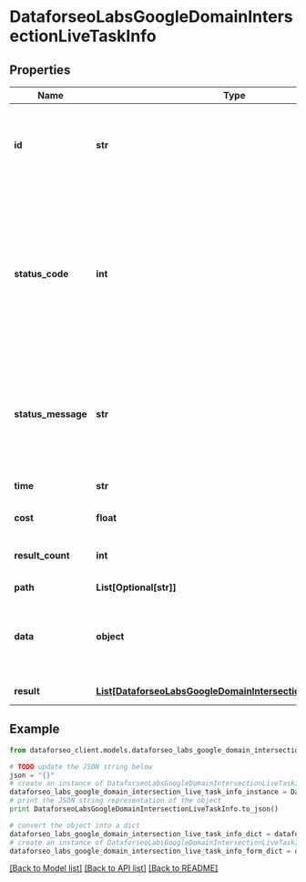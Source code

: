 # DataforseoLabsGoogleDomainIntersectionLiveTaskInfo


## Properties

Name | Type | Description | Notes
------------ | ------------- | ------------- | -------------
**id** | **str** | task identifier unique task identifier in our system in the UUID format | [optional] 
**status_code** | **int** | status code of the task generated by DataForSEO, can be within the following range: 10000-60000 you can find the full list of the response codes here | [optional] 
**status_message** | **str** | informational message of the task you can find the full list of general informational messages here | [optional] 
**time** | **str** | execution time, seconds | [optional] 
**cost** | **float** | total tasks cost, USD | [optional] 
**result_count** | **int** | number of elements in the result array | [optional] 
**path** | **List[Optional[str]]** | URL path | [optional] 
**data** | **object** | contains the same parameters that you specified in the POST request | [optional] 
**result** | [**List[DataforseoLabsGoogleDomainIntersectionLiveResultInfo]**](DataforseoLabsGoogleDomainIntersectionLiveResultInfo.md) | array of results | [optional] 

## Example

```python
from dataforseo_client.models.dataforseo_labs_google_domain_intersection_live_task_info import DataforseoLabsGoogleDomainIntersectionLiveTaskInfo

# TODO update the JSON string below
json = "{}"
# create an instance of DataforseoLabsGoogleDomainIntersectionLiveTaskInfo from a JSON string
dataforseo_labs_google_domain_intersection_live_task_info_instance = DataforseoLabsGoogleDomainIntersectionLiveTaskInfo.from_json(json)
# print the JSON string representation of the object
print DataforseoLabsGoogleDomainIntersectionLiveTaskInfo.to_json()

# convert the object into a dict
dataforseo_labs_google_domain_intersection_live_task_info_dict = dataforseo_labs_google_domain_intersection_live_task_info_instance.to_dict()
# create an instance of DataforseoLabsGoogleDomainIntersectionLiveTaskInfo from a dict
dataforseo_labs_google_domain_intersection_live_task_info_form_dict = dataforseo_labs_google_domain_intersection_live_task_info.from_dict(dataforseo_labs_google_domain_intersection_live_task_info_dict)
```
[[Back to Model list]](../README.md#documentation-for-models) [[Back to API list]](../README.md#documentation-for-api-endpoints) [[Back to README]](../README.md)


